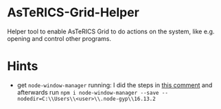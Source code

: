 # AsTeRICS-Grid-Helper
Helper tool to enable AsTeRICS Grid to do actions on the system, like e.g. opening and control other programs.

# Hints
* get `node-window-manager` running: I did the steps in [this comment](https://github.com/nodejs/node-gyp/issues/1371#issuecomment-910729288) and afterwards run `npm i node-window-manager --save --nodedir=C:\\Users\\<user>\\.node-gyp\\16.13.2`
